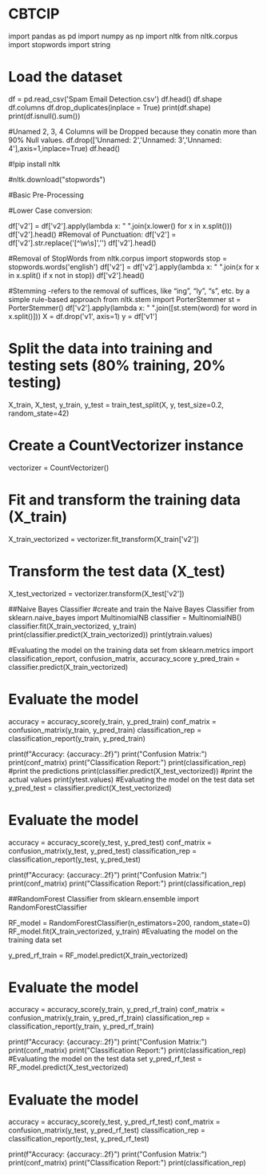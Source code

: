# CBTCIP
import pandas as pd
import numpy as np
import nltk
from nltk.corpus import stopwords
import string

# Load the dataset
df = pd.read_csv('Spam Email Detection.csv')
df.head()
df.shape
df.columns
df.drop_duplicates(inplace = True)
print(df.shape)
print(df.isnull().sum())

#Unamed 2, 3, 4 Columns will be Dropped because they conatin more than 90% Null values.
df.drop(['Unnamed: 2','Unnamed: 3','Unnamed: 4'],axis=1,inplace=True)
df.head()

#!pip install nltk

#nltk.download("stopwords")

#Basic Pre-Processing

#Lower Case conversion:

df['v2'] = df['v2'].apply(lambda x: " ".join(x.lower() for x in x.split()))
df['v2'].head()
#Removal of Punctuation:
df['v2'] = df['v2'].str.replace('[^\w\s]','')
df['v2'].head()

#Removal of StopWords
from nltk.corpus import stopwords
stop = stopwords.words('english')
df['v2'] = df['v2'].apply(lambda x: " ".join(x for x in x.split() if x not in stop))
df['v2'].head()

#Stemming -refers to the removal of suffices, like “ing”, “ly”, “s”, etc. by a simple rule-based approach
from nltk.stem import PorterStemmer
st = PorterStemmer()
df['v2'].apply(lambda x: " ".join([st.stem(word) for word in x.split()]))
X =  df.drop('v1', axis=1)
y = df['v1']

# Split the data into training and testing sets (80% training, 20% testing)
X_train, X_test, y_train, y_test = train_test_split(X, y, test_size=0.2, random_state=42)
# Create a CountVectorizer instance
vectorizer = CountVectorizer()
# Fit and transform the training data (X_train)
X_train_vectorized = vectorizer.fit_transform(X_train['v2'])

# Transform the test data (X_test)
X_test_vectorized = vectorizer.transform(X_test['v2'])

##Naive Bayes Classifier
#create and train the Naive Bayes Classifier
from sklearn.naive_bayes import MultinomialNB
classifier = MultinomialNB()
classifier.fit(X_train_vectorized, y_train)
print(classifier.predict(X_train_vectorized))
print(ytrain.values)

#Evaluating the model on the training data set
from sklearn.metrics import classification_report, confusion_matrix, accuracy_score
y_pred_train = classifier.predict(X_train_vectorized)

# Evaluate the model
accuracy = accuracy_score(y_train, y_pred_train)
conf_matrix = confusion_matrix(y_train, y_pred_train)
classification_rep = classification_report(y_train, y_pred_train)

print(f"Accuracy: {accuracy:.2f}")
print("Confusion Matrix:")
print(conf_matrix)
print("Classification Report:")
print(classification_rep)
#print the predictions
print(classifier.predict(X_test_vectorized))
#print the actual values
print(ytest.values)
#Evaluating the model on the test data set
y_pred_test = classifier.predict(X_test_vectorized)

# Evaluate the model
accuracy = accuracy_score(y_test, y_pred_test)
conf_matrix = confusion_matrix(y_test, y_pred_test)
classification_rep = classification_report(y_test, y_pred_test)

print(f"Accuracy: {accuracy:.2f}")
print("Confusion Matrix:")
print(conf_matrix)
print("Classification Report:")
print(classification_rep)

##RandomForest Classifier
from sklearn.ensemble import RandomForestClassifier

RF_model = RandomForestClassifier(n_estimators=200, random_state=0)
RF_model.fit(X_train_vectorized, y_train)
#Evaluating the model on the training data set

y_pred_rf_train = RF_model.predict(X_train_vectorized)

# Evaluate the model
accuracy = accuracy_score(y_train, y_pred_rf_train)
conf_matrix = confusion_matrix(y_train, y_pred_rf_train)
classification_rep = classification_report(y_train, y_pred_rf_train)

print(f"Accuracy: {accuracy:.2f}")
print("Confusion Matrix:")
print(conf_matrix)
print("Classification Report:")
print(classification_rep)
#Evaluating the model on the test data set
y_pred_rf_test = RF_model.predict(X_test_vectorized)

# Evaluate the model
accuracy = accuracy_score(y_test, y_pred_rf_test)
conf_matrix = confusion_matrix(y_test, y_pred_rf_test)
classification_rep = classification_report(y_test, y_pred_rf_test)

print(f"Accuracy: {accuracy:.2f}")
print("Confusion Matrix:")
print(conf_matrix)
print("Classification Report:")
print(classification_rep)



